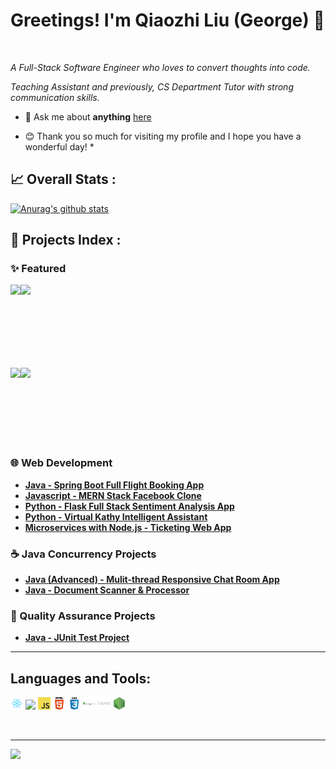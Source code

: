 # Greetings! I'm Qiaozhi Liu (George) 👋
</a>

<br />


*A Full-Stack Software Engineer who loves to convert thoughts into code.*

*Teaching Assistant and previously, CS Department Tutor with strong communication skills.*

- 💬 Ask me about **anything** [here](https://github.com/george-q-liu/george-q-liu/issues)

* 😊 Thank you so much for visiting my profile and I hope you have a wonderful day! *

## 📈 **Overall Stats :**  

<!-- Change the `github-readme-stats.anuraghazra1.vercel.app` to `github-readme-stats.vercel.app`  -->
[![Anurag's github stats](https://github-readme-stats.vercel.app/api?username=AbdulMalikDev&hide_title=true&hide=stars&theme=default)](https://github.com/george-q-liu/george-q-liu)
<br/>

## 📇 **Projects Index :** 

### ✨ Featured
<a href="https://github.com/george-q-liu/Flight-Fare">
  <img align="left" src="https://github-readme-stats.vercel.app/api/pin/?username=george-q-liu&repo=Flight-Fare&theme=default" /></a>
<a href="https://github.com/george-q-liu/FaceBook-Clone">
  <img align="left" src="https://github-readme-stats.vercel.app/api/pin/?username=george-q-liu&repo=FaceBook-Clone&theme=default" /></a>

  <br /><br />
<br />
<br /><br />
<br /><br />

<a href="https://github.com/george-q-liu/Microservices">
  <img align="left" src="https://github-readme-stats.vercel.app/api/pin/?username=george-q-liu&repo=Microservices&theme=default" /></a>
<a href="https://github.com/george-q-liu/Chat-Zone">
  <img align="left" src="https://github-readme-stats.vercel.app/api/pin/?username=george-q-liu&repo=Chat-Zone&theme=default" /></a>
  <br /><br />
<br />
<br /><br />
<br /><br />



###  🌐 Web Development
- [**Java - Spring Boot Full Flight Booking App**](https://github.com/george-q-liu/Flight-Fare)
- [**Javascript - MERN Stack Facebook Clone**](https://github.com/george-q-liu/FaceBook-Clone)
- [**Python - Flask Full Stack Sentiment Analysis App**](https://github.com/george-q-liu/cs1699_flask)
- [**Python - Virtual Kathy Intelligent Assistant**](https://github.com/george-q-liu/VirtualKathy-Final)
- [**Microservices with Node.js - Ticketing Web App**](https://github.com/george-q-liu/Microservices)

###  ☕ Java Concurrency Projects
- [**Java (Advanced) - Mulit-thread Responsive Chat Room App**](https://github.com/george-q-liu/Chat-Zone)
- [**Java - Document Scanner & Processor**](https://github.com/george-q-liu/doc-scanner)


###  🔗 Quality Assurance Projects
- [**Java - JUnit Test Project**](https://github.com/george-q-liu/1632_deliverable_5)




---

**Languages and Tools:**  
-----------------------------------------------------------------

<code><img height="20" src="https://raw.githubusercontent.com/github/explore/80688e429a7d4ef2fca1e82350fe8e3517d3494d/topics/react/react.png"></code>
<code><img height="20" src="https://raw.githubusercontent.com/github/explore/80688e429a7d4ef2fca1e82350fe8e3517d3494d/topics/springboot/springboot.png"></code>
<code><img height="20" src="https://raw.githubusercontent.com/github/explore/80688e429a7d4ef2fca1e82350fe8e3517d3494d/topics/javascript/javascript.png"></code>
<code><img height="20" src="https://raw.githubusercontent.com/github/explore/80688e429a7d4ef2fca1e82350fe8e3517d3494d/topics/html/html.png"></code>
<code><img height="20" src="https://raw.githubusercontent.com/github/explore/80688e429a7d4ef2fca1e82350fe8e3517d3494d/topics/css/css.png"></code>
<code><img height="20" src="https://raw.githubusercontent.com/github/explore/80688e429a7d4ef2fca1e82350fe8e3517d3494d/topics/mongodb/mongodb.png"></code>
<code><img height="20" src="https://raw.githubusercontent.com/github/explore/5c058a388828bb5fde0bcafd4bc867b5bb3f26f3/topics/express/express.png"></code>
<code><img height="20" src="https://raw.githubusercontent.com/github/explore/80688e429a7d4ef2fca1e82350fe8e3517d3494d/topics/nodejs/nodejs.png"></code>

<br />


---

![](https://komarev.com/ghpvc/?username=AbdulMalikDev)




